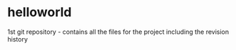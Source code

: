 # helloworld
1st git repository - contains all the files for the project including the revision history
